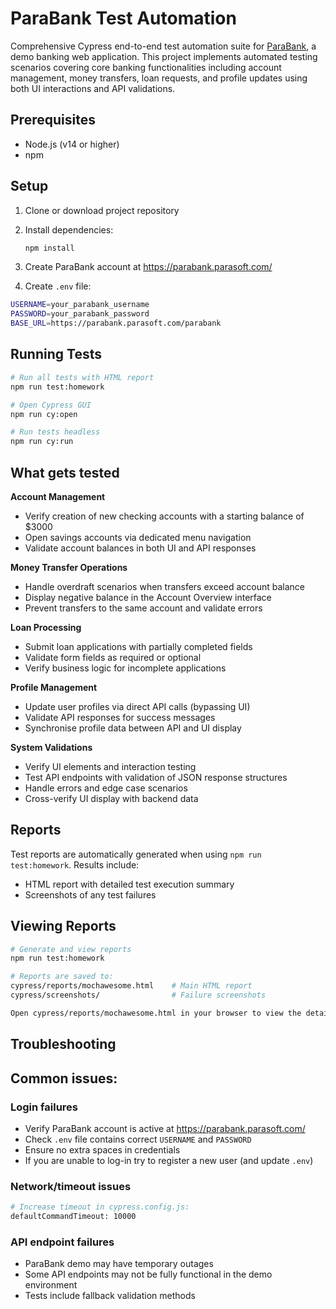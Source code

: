 # ParaBank Test Automation

Comprehensive Cypress end-to-end test automation suite for [ParaBank](https://parabank.parasoft.com/parabank), a demo banking web application. This project implements automated testing scenarios covering core banking functionalities including account management, money transfers, loan requests, and profile updates using both UI interactions and API validations.

## Prerequisites

- Node.js (v14 or higher)
- npm

## Setup

1. Clone or download project repository
2. Install dependencies:

   ```bash
   npm install
   ```

3. Create ParaBank account at https://parabank.parasoft.com/
4. Create `.env` file:

```bash
USERNAME=your_parabank_username
PASSWORD=your_parabank_password
BASE_URL=https://parabank.parasoft.com/parabank
```

## Running Tests

```bash
# Run all tests with HTML report
npm run test:homework

# Open Cypress GUI
npm run cy:open

# Run tests headless
npm run cy:run
```

## What gets tested

**Account Management**

- Verify creation of new checking accounts with a starting balance of $3000
- Open savings accounts via dedicated menu navigation
- Validate account balances in both UI and API responses

**Money Transfer Operations**

- Handle overdraft scenarios when transfers exceed account balance
- Display negative balance in the Account Overview interface
- Prevent transfers to the same account and validate errors

**Loan Processing**

- Submit loan applications with partially completed fields
- Validate form fields as required or optional
- Verify business logic for incomplete applications

**Profile Management**

- Update user profiles via direct API calls (bypassing UI)
- Validate API responses for success messages
- Synchronise profile data between API and UI display

**System Validations**

- Verify UI elements and interaction testing
- Test API endpoints with validation of JSON response structures
- Handle errors and edge case scenarios
- Cross-verify UI display with backend data

## Reports

Test reports are automatically generated when using `npm run test:homework`.
Results include:

- HTML report with detailed test execution summary
- Screenshots of any test failures

## Viewing Reports

```bash
# Generate and view reports
npm run test:homework

# Reports are saved to:
cypress/reports/mochawesome.html    # Main HTML report
cypress/screenshots/                # Failure screenshots

Open cypress/reports/mochawesome.html in your browser to view the detailed test results, including pass/fail status, execution times, and error details.
```

## Troubleshooting

## Common issues:

### Login failures

- Verify ParaBank account is active at https://parabank.parasoft.com/
- Check `.env` file contains correct `USERNAME` and `PASSWORD`
- Ensure no extra spaces in credentials
- If you are unable to log-in try to register a new user (and update `.env`)

### Network/timeout issues

```bash
# Increase timeout in cypress.config.js:
defaultCommandTimeout: 10000
```

### API endpoint failures

- ParaBank demo may have temporary outages
- Some API endpoints may not be fully functional in the demo environment
- Tests include fallback validation methods

